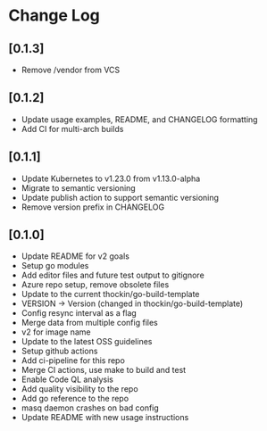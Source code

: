 # Change Log

## [0.1.3]

* Remove /vendor from VCS

## [0.1.2]

* Update usage examples, README, and CHANGELOG formatting
* Add CI for multi-arch builds

## [0.1.1]

* Update Kubernetes to v1.23.0 from v1.13.0-alpha
* Migrate to semantic versioning
* Update publish action to support semantic versioning
* Remove version prefix in CHANGELOG

## [0.1.0]

* Update README for v2 goals
* Setup go modules
* Add editor files and future test output to gitignore
* Azure repo setup, remove obsolete files
* Update to the current thockin/go-build-template
* VERSION -> Version (changed in thockin/go-build-template)
* Config resync interval as a flag
* Merge data from multiple config files
* v2 for image name
* Update to the latest OSS guidelines
* Setup github actions
* Add ci-pipeline for this repo
* Merge CI actions, use make to build and test
* Enable Code QL analysis
* Add quality visibility to the repo
* Add go reference to the repo
* masq daemon crashes on bad config
* Update README with new usage instructions